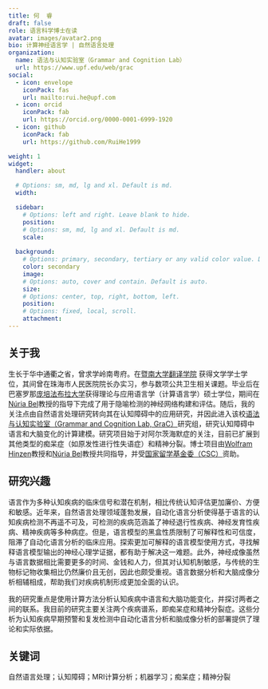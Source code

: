 ```yaml
---
title: 何  睿
draft: false
role: 语言科学博士在读
avatar: images/avatar2.png
bio: 计算神经语言学 | 自然语言处理
organization:
  name: 语法与认知实验室（Grammar and Cognition Lab）
  url: https://www.upf.edu/web/grac
social:
  - icon: envelope
    iconPack: fas
    url: mailto:rui.he@upf.com
  - icon: orcid
    iconPack: fab
    url: https://orcid.org/0000-0001-6999-1920
  - icon: github
    iconPack: fab
    url: https://github.com/RuiHe1999

weight: 1
widget:
  handler: about

  # Options: sm, md, lg and xl. Default is md.
  width:

  sidebar:
    # Options: left and right. Leave blank to hide.
    position:
    # Options: sm, md, lg and xl. Default is md.
    scale:
  
  background:
    # Options: primary, secondary, tertiary or any valid color value. Default is primary.
    color: secondary
    image:
    # Options: auto, cover and contain. Default is auto.
    size:
    # Options: center, top, right, bottom, left.
    position:
    # Options: fixed, local, scroll.
    attachment: 
---
```


## 关于我

生长于华中通衢之省，曾求学岭南粤府。在[暨南大学翻译学院](https://translation.jnu.edu.cn/) 获得文学学士学位，其间曾在珠海市人民医院院长办实习，参与数项公共卫生相关课题。毕业后在巴塞罗那[庞培法布拉大学](https://www.upf.edu/)获得理论与应用语言学（计算语言学）硕士学位，期间在[Núria Bel](https://www.upf.edu/web/nuria-bel)教授的指导下完成了用于隐喻检测的神经网络构建和评估。随后，我的关注点由自然语言处理研究转向其在认知障碍中的应用研究，并因此进入该校[语法与认知实验室（Grammar and Cognition Lab, GraC）](https://www.upf.edu/web/grac)研究组，研究认知障碍中语言和大脑变化的计算建模。研究项目始于对阿尔茨海默症的关注，目前已扩展到其他类型的痴呆症（如原发性进行性失语症）和精神分裂。博士项目由[Wolfram Hinzen](https://www.icrea.cat/Web/ScientificStaff/wolfram-hinzen-565)教授和[Núria Bel](https://www.upf.edu/web/nuria-bel)教授共同指导，并受[国家留学基金委（CSC）](https://www.cscse.edu.cn/)资助。

## 研究兴趣

语言作为多种认知疾病的临床信号和潜在机制，相比传统认知评估更加廉价、方便和敏感。近年来，自然语言处理领域蓬勃发展，自动化语言分析使得基于语言的认知疾病检测不再遥不可及，可检测的疾病范涵盖了神经退行性疾病、神经发育性疾病、精神疾病等多种病症。但是，语言模型的黑盒性质限制了可解释性和可信度，阻滞了自动化语言分析的临床应用。探索更加可解释的语言模型使用方式，寻找解释语言模型输出的神经心理学证据，都有助于解决这一难题。此外，神经成像虽然与语言数据相比需要更多的时间、金钱和人力，但其对认知机制敏感，与传统的生物标记物收集相比仍然廉价且无创，因此也颇受重视。语言数据分析和大脑成像分析相辅相成，帮助我们对疾病机制形成更加全面的认识。

我的研究重点是使用计算方法分析认知疾病中语言和大脑功能变化，并探讨两者之间的联系。我目前的研究主要关注两个疾病谱系，即痴呆症和精神分裂症。这些分析为认知疾病早期预警和复发检测中自动化语言分析和脑成像分析的部署提供了理论和实际依据。


## 关键词
自然语言处理；认知障碍；MRI计算分析；机器学习；痴呆症；精神分裂
